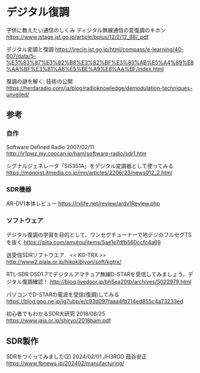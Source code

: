 # デジタル復調

子供に教えたい通信のしくみ
ディジタル無線通信の変復調のキホン
https://www.jstage.jst.go.jp/article/bplus/12/2/12_88/_pdf

デジタル変調と復調
https://jrecin.jst.go.jp/html/compass/e-learning/40-607/data/5-%E3%83%87%E3%82%B8%E3%82%BF%E3%83%AB%E5%A4%89%E8%AA%BF%E3%81%A8%E5%BE%A9%E8%AA%BF/index.html

復調の謎を解く: 技術の公開
https://herdaradio.com/ja/blog/radioknowledge/demodulation-techniques-unveiled/



## 参考
### 自作
Software Defined Radio 2007/02/11
http://jr1pwz.my.coocan.jp/ham/software-radio/sdr1.htm

シグナルジェネレータ「Si5351A」をデジタル変調器として使ってみる
https://monoist.itmedia.co.jp/mn/articles/2206/23/news012_2.html

### SDR機器
AR-DV1本体レビュー
https://rxlife.net/review/ardv1Review.php


### ソフトウェア	
デジタル復調の学習を目的として、ワンセグチューナーで地デジのフルセグTSを抜く
https://qiita.com/amutou/items/5ae1e7dfb560ccfc4a69

送受信SDRソフトウエア　<< KG-TRX >>
http://www2.plala.or.jp/hikokibiyori/soft/kgtrx/

RTL-SDR DSD1.7でデジタルアマチュア無線D-STARを受信してみましょう。デジタル復調確認！
http://blog.livedoor.jp/bh5ea20tb/archives/5022979.html

パソコンでD-STARの電波を受信(復調)してみる
https://blog.goo.ne.jp/jg7ubp/e/c93d097faaa4fb714ed855c4a73233ed

初心者でもわかるSDR大研究 2018/08/25
https://www.jaia.or.jp/shiryo/2018ham.pdf


## SDR製作
SDRをつくってみました(2) 2024/02/01 JH3RGD 葭谷安正
https://www.fbnews.jp/202402/manufacturing/



